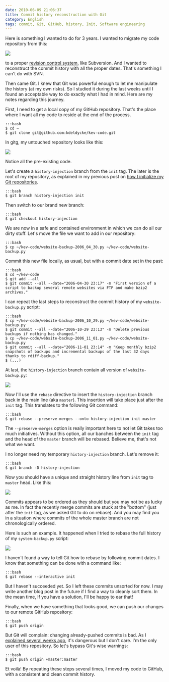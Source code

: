 ```yaml
---
date: 2010-06-09 21:06:37
title: Commit history reconstruction with Git
category: English
tags: commit, Git, GitHub, history, Init, Software engineering
---
```


Here is something I wanted to do for 3 years. I wanted to migrate my code repository from this:

![](/uploads/2010/dumb-code-revision-control-system.png)

to a proper [revision control system](https://en.wikipedia.org/wiki/Revision_control), like Subversion. And I wanted to reconstruct the commit history with all the proper dates. That's something I can't do with SVN.

Then came Git. I knew that Git was powerful enough to let me manipulate the history (at my own risks). So I studied it during the last weeks until I found an acceptable way to do exactly what I had in mind. Here are my notes regarding this journey.

First, I need to get a local copy of my GitHub repository. That's the place where I want all my code to reside at the end of the process.

    :::bash
    $ cd ~
    $ git clone git@github.com:kdeldycke/kev-code.git

In gitg, my untouched repository looks like this:

![](/uploads/2010/git-repository-at-start.png)

Notice all the pre-existing code.

Let's create a `history-injection` branch from the `init` tag. The later is the root of my repository, as explained in my previous post on [how I initialize my Git repositories](https://kevin.deldycke.com/2010/05/initialize-git-repositories/).

    :::bash
    $ git branch history-injection init

Then switch to our brand new branch:

    :::bash
    $ git checkout history-injection

We are now in a safe and contained environment in which we can do all our dirty stuff. Let's move the file we want to add in our repository:

    :::bash
    $ cp ~/kev-code/website-backup-2006_04_30.py ~/kev-code/website-backup.py

Commit this new file locally, as usual, but with a commit date set in the past:

    :::bash
    $ cd ~/kev-code
    $ git add --all
    $ git commit --all --date="2006-04-30 23:17" -m "First version of a script to backup several remote websites via FTP and make bzip2 archives."

I can repeat the last steps to reconstruct the commit history of my `website-backup.py` script:

    :::bash
    $ cp ~/kev-code/website-backup-2006_10_29.py ~/kev-code/website-backup.py
    $ git commit --all --date="2006-10-29 23:13" -m "Delete previous backups if nothing has changed."
    $ cp ~/kev-code/website-backup-2006_11_01.py ~/kev-code/website-backup.py
    $ git commit --all --date="2006-11-01 23:14" -m "Keep monthly bzip2 snapshots of backups and incremental backups of the last 32 days thanks to rdiff-backup."
    $ (...)

At last, the `history-injection` branch contain all version of `website-backup.py`:

![](/uploads/2010/history-injection-branch.png)

Now I'll use the `rebase` directive to insert the `history-injection` branch back in the main line (aka `master`). This insertion will take place just after the `init` tag. This translates to the following Git command:

    :::bash
    $ git rebase --preserve-merges --onto history-injection init master

The `--preserve-merges` option is really important here to not let Git takes too much initiatives. Without this option, all our banches between the `init` tag and the head of the `master` branch will be rebased. Believe me, that's not what we want.

I no longer need my temporary `history-injection` branch. Let's remove it:

    :::bash
    $ git branch -D history-injection

Now you should have a unique and straight history line from `init` tag to `master` head. Like this:

![](/uploads/2010/rebased-history-injection-branch.png)

Commits appears to be ordered as they should but you may not be as lucky as me. In fact the recently merge commits are stuck at the "bottom" (just after the `init` tag, as we asked Git to do on rebase). And you may find you in a situation where commits of the whole master branch are not chronologically ordered.

Here is such an example. It happened when I tried to rebase the full history of my `system-backup.py` script:

![](/uploads/2010/system-backup-script-rebase.png)

I haven't found a way to tell Git how to rebase by following commit dates. I know that something can be done with a command like:

    :::bash
    $ git rebase --interactive init

But I haven't succeeded yet. So I left these commits unsorted for now. I may write another blog post in the future if I find a way to cleanly sort them. In the mean time, If you have a solution, I'll be happy to ear that!

Finally, when we have something that looks good, we can push our changes to our remote GitHub repository:

    :::bash
    $ git push origin

But Git will complain: changing already-pushed commits is bad. As I [explained several weeks ago](https://kevin.deldycke.com/2010/05/how-to-fix-bad-commit-authorship-git/), it's dangerous but I don't care. I'm the only user of this repository. So let's bypass Git's wise warnings:

    :::bash
    $ git push origin +master:master

Et voilà! By repeating these steps several times, I moved my code to GitHub, with a consistent and clean commit history.
